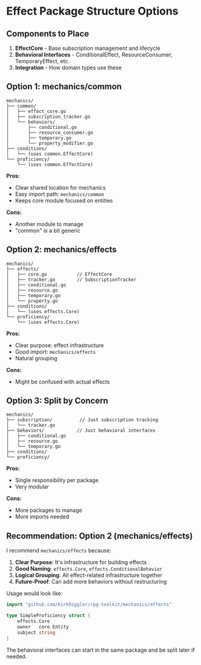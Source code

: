 # Effect Package Structure Options

## Components to Place

1. **EffectCore** - Base subscription management and lifecycle
2. **Behavioral Interfaces** - ConditionalEffect, ResourceConsumer, TemporaryEffect, etc.
3. **Integration** - How domain types use these

## Option 1: mechanics/common
```
mechanics/
├── common/
│   ├── effect_core.go
│   ├── subscription_tracker.go
│   └── behaviors/
│       ├── conditional.go
│       ├── resource_consumer.go
│       ├── temporary.go
│       └── property_modifier.go
├── conditions/
│   └── (uses common.EffectCore)
└── proficiency/
    └── (uses common.EffectCore)
```

**Pros:**
- Clear shared location for mechanics
- Easy import path: `mechanics/common`
- Keeps core module focused on entities

**Cons:**
- Another module to manage
- "common" is a bit generic

## Option 2: mechanics/effects
```
mechanics/
├── effects/
│   ├── core.go           // EffectCore
│   ├── tracker.go        // SubscriptionTracker
│   ├── conditional.go
│   ├── resource.go
│   ├── temporary.go
│   └── property.go
├── conditions/
│   └── (uses effects.Core)
└── proficiency/
    └── (uses effects.Core)
```

**Pros:**
- Clear purpose: effect infrastructure
- Good import: `mechanics/effects`
- Natural grouping

**Cons:**
- Might be confused with actual effects

## Option 3: Split by Concern
```
mechanics/
├── subscription/          // Just subscription tracking
│   └── tracker.go
├── behaviors/            // Just behavioral interfaces
│   ├── conditional.go
│   ├── resource.go
│   └── temporary.go
├── conditions/
└── proficiency/
```

**Pros:**
- Single responsibility per package
- Very modular

**Cons:**
- More packages to manage
- More imports needed

## Recommendation: Option 2 (mechanics/effects)

I recommend `mechanics/effects` because:

1. **Clear Purpose**: It's infrastructure for building effects
2. **Good Naming**: `effects.Core`, `effects.ConditionalBehavior`
3. **Logical Grouping**: All effect-related infrastructure together
4. **Future-Proof**: Can add more behaviors without restructuring

Usage would look like:
```go
import "github.com/KirkDiggler/rpg-toolkit/mechanics/effects"

type SimpleProficiency struct {
    effects.Core
    owner   core.Entity
    subject string
}
```

The behavioral interfaces can start in the same package and be split later if needed.
